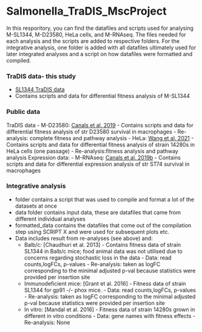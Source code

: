 # Salmonella_TraDIS_MscProject

In this resporitory,  you can find the datafiles and scripts used for analysing M-SL1344, M-D23580, HeLa cells, and M-RNAseq. The files needed for each analysis and the scripts are added to respective folders.
For the integrative analysis, one folder is added with all datafiles ultimately used for later integrated analyses and a script on how datafiles were formatted and compiled.

### TraDIS data- this study
- [SL1344 TraDIS data](M_SL1344)
- Contains scripts and data for differential fitness analysis of M-SL1344
### Public data
TraDIS data
    - M-D23580: [Canals et al. 2019](M_D23580)
        - Contains scripts and data for differential fitness analysis of str D23580 survival in macrophages
        - Re-analysis: complete fitness and pathway analysis
    - HeLa: [Wang et al. 2021](HeLa) 
        - Contains scripts and data for differential fitness analysis of strain 14280s in HeLa cells (one passage)
        - Re-analysis:fitness analysis and pathway analysis
Expression data:
    - M-RNAseq: [Canals et al. 2019b](M-RNAseq)
        -    Contains scripts and data for differential expression analysis of str ST74 survival in macrophages
### Integrative analysis
- folder contains a script that was used to compile and format a lot of the datasets at once
- data folder contains input data, these are datafiles that came from different individual analyses
- formatted_data contains the datafiles that come out of the compilation step using SCRIPT X and were used for subsequent plots etc.
- Data includes result from re-analyses (see above) and:
  - Balb/c: [Chaudhuri et al. 2013]
        - Contains fitness data of strain SL1344 in Balb/c mice; food animal data was not utilised due to concerns regarding stochastic loss in the data
        - Data: read counts,logFCs, p-values
        - Re-analysis: taken as logFC corresponding to the minimal adjusted p-val because statistics were provided per insertion site
  - Immunodeficient mice: [Grant et al. 2016]
        - Fitness data of strain SL1344 for gp91 -/- phox mice.
        - Data: read counts,logFCs, p-values
        - Re-analysis: taken as logFC corresponding to the minimal adjusted p-val because statistics were provided per insertion site
  - In vitro: [Mandal et al. 2016]
        - Fitness data of strain 14280s grown in different in vitro conditions
        - Data: gene names with fitness effects
        - Re-analysis: None

